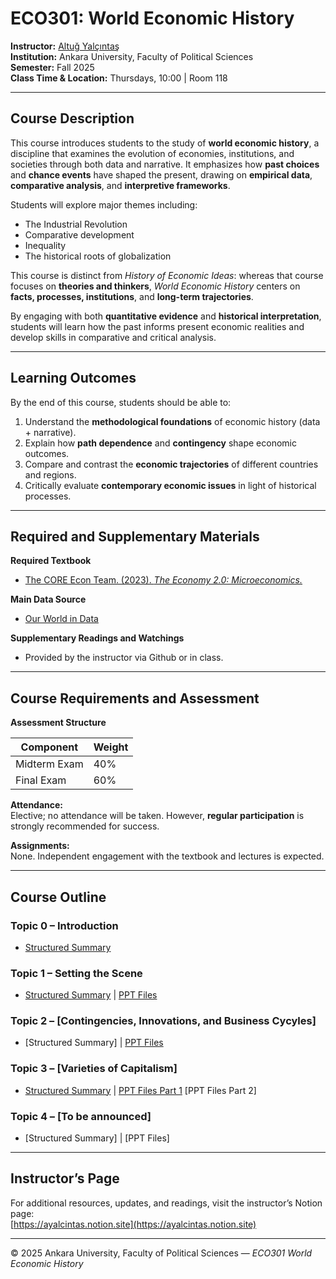 # ECO301: World Economic History

**Instructor:** [Altuğ Yalçıntaş](https://ayalcintas.notion.site)  
**Institution:** Ankara University, Faculty of Political Sciences  
**Semester:** Fall 2025  
**Class Time & Location:** Thursdays, 10:00  |  Room 118  

---

## Course Description

This course introduces students to the study of **world economic history**, a discipline that examines the evolution of economies, institutions, and societies through both data and narrative. It emphasizes how **past choices** and **chance events** have shaped the present, drawing on **empirical data**, **comparative analysis**, and **interpretive frameworks**.

Students will explore major themes including:

- The Industrial Revolution  
- Comparative development  
- Inequality  
- The historical roots of globalization  

This course is distinct from *History of Economic Ideas*: whereas that course focuses on **theories and thinkers**, *World Economic History* centers on **facts, processes, institutions**, and **long-term trajectories**.  

By engaging with both **quantitative evidence** and **historical interpretation**, students will learn how the past informs present economic realities and develop skills in comparative and critical analysis.

---

## Learning Outcomes

By the end of this course, students should be able to:

1. Understand the **methodological foundations** of economic history (data + narrative).  
2. Explain how **path dependence** and **contingency** shape economic outcomes.  
3. Compare and contrast the **economic trajectories** of different countries and regions.  
4. Critically evaluate **contemporary economic issues** in light of historical processes.  

---

## Required and Supplementary Materials

**Required Textbook**  
- [The CORE Econ Team. (2023). *The Economy 2.0: Microeconomics.*](https://core-econ.org/the-economy/)

**Main Data Source**  
- [Our World in Data](https://ourworldindata.org)

**Supplementary Readings and Watchings**  
- Provided by the instructor via Github or in class.

---

## Course Requirements and Assessment

**Assessment Structure**

| Component | Weight |
|------------|--------|
| Midterm Exam | 40% |
| Final Exam | 60% |

**Attendance:**  
Elective; no attendance will be taken. However, **regular participation** is strongly recommended for success.

**Assignments:**  
None. Independent engagement with the textbook and lectures is expected.

---

## Course Outline

### **Topic 0 – Introduction**
- [Structured Summary](https://docs.google.com/document/d/1N_JrLfPqQpi8lPivKZneYzU7V8Hz3Krd/edit?usp=sharing&ouid=103730637265867141913&rtpof=true&sd=true)

### **Topic 1 – Setting the Scene**
- [Structured Summary](https://docs.google.com/document/d/1GdPAmiYSj3WZ0Ty8Pcs0kaWggxRedIqE/edit?usp=sharing&ouid=103730637265867141913&rtpof=true&sd=true) | [PPT Files](https://docs.google.com/presentation/d/1Ln3IU8RvDP9BVUyetcd8GRH1gJnxBUgJ/edit?usp=sharing&ouid=103730637265867141913&rtpof=true&sd=true)

### **Topic 2 – [Contingencies, Innovations, and Business Cycyles]**
- [Structured Summary] | [PPT Files](https://docs.google.com/presentation/d/144Xx2fn45WXfGyyFDNXih2-ANauJXMU0/edit?usp=sharing&ouid=103730637265867141913&rtpof=true&sd=true)

### **Topic 3 – [Varieties of Capitalism]**
- [Structured Summary](https://docs.google.com/document/d/1FPFFJxH1BolTpEQ4bjQKwwF4Fs6yX5gj/edit?usp=sharing&ouid=103730637265867141913&rtpof=true&sd=true) | [PPT Files Part 1](https://docs.google.com/presentation/d/1ab1UxHvPO2-v-pPvO1ya9OJWkzIG_DmC/edit?usp=sharing&ouid=103730637265867141913&rtpof=true&sd=true) [PPT Files Part 2]

### **Topic 4 – [To be announced]**
- [Structured Summary] | [PPT Files]

---

## Instructor’s Page

For additional resources, updates, and readings, visit the instructor’s Notion page:  
[https://ayalcintas.notion.site](https://ayalcintas.notion.site)

---

© 2025 Ankara University, Faculty of Political Sciences — *ECO301 World Economic History*
